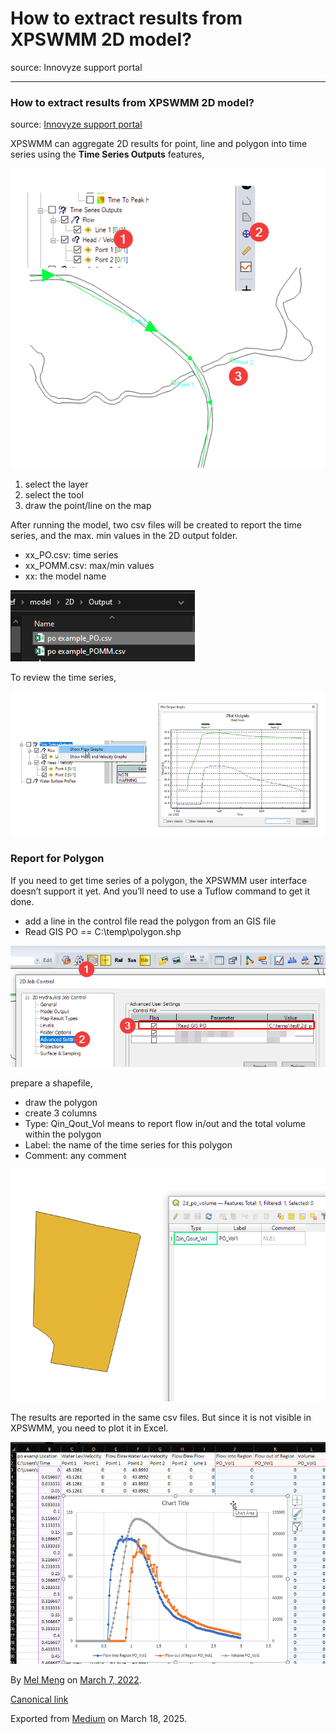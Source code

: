 # How to extract results from XPSWMM 2D model?

source: Innovyze support portal

---

### How to extract results from XPSWMM 2D model?

source: [Innovyze support portal](https://innovyze.force.com/support/s/article/How-to-extract-results-from-XPSWMM-2D-model)

XPSWMM can aggregate 2D results for point, line and polygon into time series using the **Time Series Outputs** features,

![](images\1_iCumttJ0ctBn1azAX7tdPg.png)

1. select the layer
2. select the tool
3. draw the point/line on the map

After running the model, two csv files will be created to report the time series, and the max. min values in the 2D output folder.

* xx\_PO.csv: time series
* xx\_POMM.csv: max/min values
* xx: the model name

![](images\1_UiMMXKUuRiOLEFPp3ARs3w.png)

To review the time series,

![](images\1_nd82PSyBck-CZqCNivoDGg.png)

### Report for Polygon

If you need to get time series of a polygon, the XPSWMM user interface doesn’t support it yet. And you’ll need to use a Tuflow command to get it done.

* add a line in the control file read the polygon from an GIS file
* Read GIS PO == C:\temp\polygon.shp

![](images\1_BTAOjUEK9EbogZYnB-gzjQ.png)

prepare a shapefile,

* draw the polygon
* create 3 columns
* Type: Qin\_Qout\_Vol means to report flow in/out and the total volume within the polygon
* Label: the name of the time series for this polygon
* Comment: any comment

![](images\1_q7xWAdqJ63tDpagYVK7PNg.png)

The results are reported in the same csv files. But since it is not visible in XPSWMM, you need to plot it in Excel.

![](images\1_94S1VMbKijH_j8VDcG-eBQ.png)

By [Mel Meng](https://medium.com/@mel-meng-pe) on [March 7, 2022](https://medium.com/p/1feb43d79d18).

[Canonical link](https://medium.com/@mel-meng-pe/how-to-extract-results-from-xpswmm-2d-model-1feb43d79d18)

Exported from [Medium](https://medium.com) on March 18, 2025.